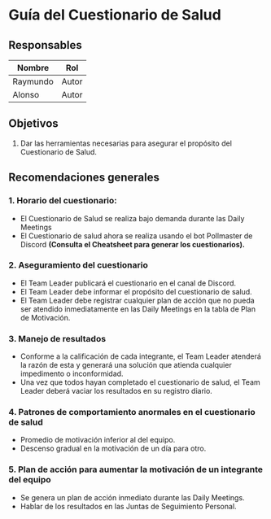 # Guía del Cuestionario de Salud

## Responsables
Nombre     | Rol
-----------|------------------
Raymundo   | Autor
Alonso     | Autor

## Objetivos
1. Dar las herramientas necesarias para asegurar el propósito del Cuestionario de Salud.

## Recomendaciones generales
### 1. Horario del cuestionario:
* El Cuestionario de Salud se realiza bajo demanda durante las Daily Meetings
* El Cuestionario de salud ahora se realiza usando el bot Pollmaster de Discord
**(Consulta el Cheatsheet para generar los cuestionarios).**

### 2. Aseguramiento del cuestionario
* El Team Leader publicará el cuestionario en el canal de Discord.
* El Team Leader debe informar el propósito del cuestionario de salud.
* El Team Leader debe registrar cualquier plan de acción que no pueda ser atendido inmediatamente en las Daily Meetings en la tabla de Plan de Motivación.

### 3. Manejo de resultados
* Conforme a la calificación de cada integrante, el Team Leader atenderá la razón de esta y generará una solución que atienda cualquier impedimento o inconformidad.
* Una vez que todos hayan completado el cuestionario de salud, el Team Leader deberá vaciar los resultados en su registro diario.

### 4. Patrones de comportamiento anormales en el cuestionario de salud
* Promedio de motivación inferior al del equipo.
* Descenso gradual en la motivación de un día para otro.

### 5. Plan de acción para aumentar la motivación de un integrante del equipo
* Se genera un plan de acción inmediato durante las Daily Meetings.
* Hablar de los resultados en las Juntas de Seguimiento Personal.


